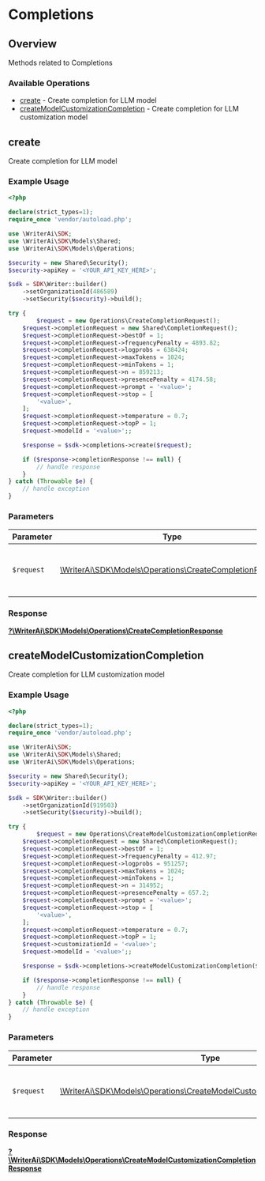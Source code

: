 # Completions


## Overview

Methods related to Completions

### Available Operations

* [create](#create) - Create completion for LLM model
* [createModelCustomizationCompletion](#createmodelcustomizationcompletion) - Create completion for LLM customization model

## create

Create completion for LLM model

### Example Usage

```php
<?php

declare(strict_types=1);
require_once 'vendor/autoload.php';

use \WriterAi\SDK;
use \WriterAi\SDK\Models\Shared;
use \WriterAi\SDK\Models\Operations;

$security = new Shared\Security();
$security->apiKey = '<YOUR_API_KEY_HERE>';

$sdk = SDK\Writer::builder()
    ->setOrganizationId(486589)
    ->setSecurity($security)->build();

try {
        $request = new Operations\CreateCompletionRequest();
    $request->completionRequest = new Shared\CompletionRequest();
    $request->completionRequest->bestOf = 1;
    $request->completionRequest->frequencyPenalty = 4893.82;
    $request->completionRequest->logprobs = 638424;
    $request->completionRequest->maxTokens = 1024;
    $request->completionRequest->minTokens = 1;
    $request->completionRequest->n = 859213;
    $request->completionRequest->presencePenalty = 4174.58;
    $request->completionRequest->prompt = '<value>';
    $request->completionRequest->stop = [
        '<value>',
    ];
    $request->completionRequest->temperature = 0.7;
    $request->completionRequest->topP = 1;
    $request->modelId = '<value>';;

    $response = $sdk->completions->create($request);

    if ($response->completionResponse !== null) {
        // handle response
    }
} catch (Throwable $e) {
    // handle exception
}
```

### Parameters

| Parameter                                                                                                     | Type                                                                                                          | Required                                                                                                      | Description                                                                                                   |
| ------------------------------------------------------------------------------------------------------------- | ------------------------------------------------------------------------------------------------------------- | ------------------------------------------------------------------------------------------------------------- | ------------------------------------------------------------------------------------------------------------- |
| `$request`                                                                                                    | [\WriterAi\SDK\Models\Operations\CreateCompletionRequest](../../Models/Operations/CreateCompletionRequest.md) | :heavy_check_mark:                                                                                            | The request object to use for the request.                                                                    |


### Response

**[?\WriterAi\SDK\Models\Operations\CreateCompletionResponse](../../Models/Operations/CreateCompletionResponse.md)**


## createModelCustomizationCompletion

Create completion for LLM customization model

### Example Usage

```php
<?php

declare(strict_types=1);
require_once 'vendor/autoload.php';

use \WriterAi\SDK;
use \WriterAi\SDK\Models\Shared;
use \WriterAi\SDK\Models\Operations;

$security = new Shared\Security();
$security->apiKey = '<YOUR_API_KEY_HERE>';

$sdk = SDK\Writer::builder()
    ->setOrganizationId(919503)
    ->setSecurity($security)->build();

try {
        $request = new Operations\CreateModelCustomizationCompletionRequest();
    $request->completionRequest = new Shared\CompletionRequest();
    $request->completionRequest->bestOf = 1;
    $request->completionRequest->frequencyPenalty = 412.97;
    $request->completionRequest->logprobs = 951257;
    $request->completionRequest->maxTokens = 1024;
    $request->completionRequest->minTokens = 1;
    $request->completionRequest->n = 314952;
    $request->completionRequest->presencePenalty = 657.2;
    $request->completionRequest->prompt = '<value>';
    $request->completionRequest->stop = [
        '<value>',
    ];
    $request->completionRequest->temperature = 0.7;
    $request->completionRequest->topP = 1;
    $request->customizationId = '<value>';
    $request->modelId = '<value>';;

    $response = $sdk->completions->createModelCustomizationCompletion($request);

    if ($response->completionResponse !== null) {
        // handle response
    }
} catch (Throwable $e) {
    // handle exception
}
```

### Parameters

| Parameter                                                                                                                                         | Type                                                                                                                                              | Required                                                                                                                                          | Description                                                                                                                                       |
| ------------------------------------------------------------------------------------------------------------------------------------------------- | ------------------------------------------------------------------------------------------------------------------------------------------------- | ------------------------------------------------------------------------------------------------------------------------------------------------- | ------------------------------------------------------------------------------------------------------------------------------------------------- |
| `$request`                                                                                                                                        | [\WriterAi\SDK\Models\Operations\CreateModelCustomizationCompletionRequest](../../Models/Operations/CreateModelCustomizationCompletionRequest.md) | :heavy_check_mark:                                                                                                                                | The request object to use for the request.                                                                                                        |


### Response

**[?\WriterAi\SDK\Models\Operations\CreateModelCustomizationCompletionResponse](../../Models/Operations/CreateModelCustomizationCompletionResponse.md)**

